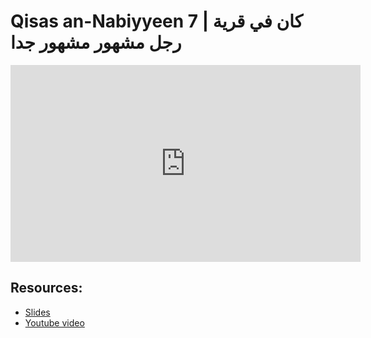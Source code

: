 # Qisas an-Nabiyyeen 7 | كان في قرية رجل مشهور مشهور جدا

<iframe width="560" height="315" src="https://www.youtube-nocookie.com/embed/0ZQ9NmYKvHc?start=0" frameborder="0" allow="accelerometer; autoplay; encrypted-media; gyroscope; picture-in-picture" allowfullscreen="allowfullscreen"></iframe><BR>



## Resources:
- [Slides](https://github.com/arshare/resources_balagha_pdfs)
- [Youtube video](0ZQ9NmYKvHc)
